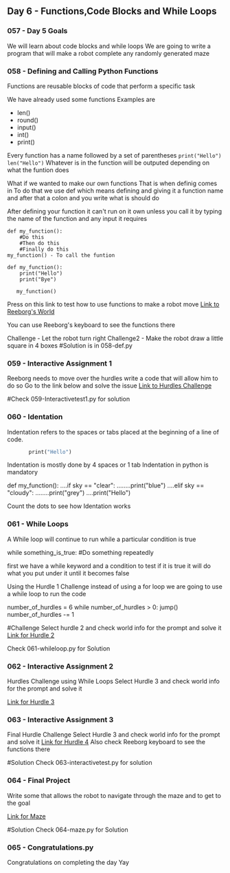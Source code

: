## Day 6 - Functions,Code Blocks and While Loops

### 057 - Day 5 Goals
We will learn about code blocks and while loops
We are going to write a program that will make a robot complete any randomly generated maze

### 058 - Defining and Calling Python Functions
Functions are reusable blocks of code that perform a specific task

We have already used some functions
Examples are
- len()
- round()
- input()
- int()
- print()

Every function has a name followed by a set of parentheses
`print("Hello")`
`len("Hello")`
Whatever is in the function will be outputed depending on what the funtion does

What if we wanted to make our own functions
That is when definig comes in
To do that we use def which means defining and giving it a function name and after that a colon and you write what is should do

After defining your function it can't run on it own unless you call it by typing the name of the function and any input it requires

```
def my_function():
    #Do this
    #Then do this
    #Finally do this
my_function() - To call the funtion
```

```
def my_function():
    print("Hello")
    print("Bye")

   my_function()
```
Press on this link to test how to use functions to make a robot move
[Link to Reeborg's World](https://reeborg.ca/reeborg.html?lang=en&mode=python&menu=worlds%2Fmenus%2Freeborg_intro_en.json&name=Alone&url=worlds%2Ftutorial_en%2Falone.json)

You can use Reeborg's keyboard to see the functions there

Challenge - Let the robot turn right
Challenge2 - Make the robot draw a little square in 4 boxes
#Solution is in 058-def.py

### 059 - Interactive Assignment 1
Reeborg needs to move over the hurdles write a code that will allow him to do so
Go to the link below and solve the issue
[Link to Hurdles Challenge](https://reeborg.ca/reeborg.html?lang=en&mode=python&menu=worlds%2Fmenus%2Freeborg_intro_en.json&name=Hurdle%201&url=worlds%2Ftutorial_en%2Fhurdle1.json)

#Check 059-Interactivetest1.py for solution

### 060 - Identation
Indentation refers to the spaces or tabs placed at the beginning of a line of code.

```def my_function():
       print("Hello")
```
Indentation is mostly done by 4 spaces or 1 tab
Indentation in python is mandatory

def my_function():
....if sky == "clear":
........print("blue")
....elif sky == "cloudy":
........print("grey")
....print("Hello")

Count the dots to see how Identation works


### 061 - While Loops
A While loop will continue to run while a particular condition is true

while something_is_true:
    #Do something repeatedly

first we have a while keyword and a condition to test
if it is true it will do what you put under it until it becomes false

Using the Hurdle 1 Challenge
instead of using a for loop we are going to use a while loop to run the code

number_of_hurdles = 6
while number_of_hurdles > 0:
    jump()
    number_of_hurdles -= 1

#Challenge
Select hurdle 2 and check world info for the prompt and solve it
[Link for Hurdle 2](https://reeborg.ca/reeborg.html?lang=en&mode=python&menu=worlds%2Fmenus%2Freeborg_intro_en.json&name=Hurdle%202&url=worlds%2Ftutorial_en%2Fhurdle2.json)

Check 061-whileloop.py for Solution

### 062 - Interactive Assignment 2
Hurdles Challenge using While Loops
Select Hurdle 3 and check world info for the prompt and solve it

[Link for Hurdle 3](https://reeborg.ca/reeborg.html?lang=en&mode=python&menu=worlds%2Fmenus%2Freeborg_intro_en.json&name=Hurdle%203&url=worlds%2Ftutorial_en%2Fhurdle3.json)

### 063 - Interactive Assignment 3
Final Hurdle Challenge
Select Hurdle 3 and check world info for the prompt and solve it
[Link for Hurdle 4](https://reeborg.ca/reeborg.html?lang=en&mode=python&menu=worlds%2Fmenus%2Freeborg_intro_en.json&name=Hurdle%204&url=worlds%2Ftutorial_en%2Fhurdle4.json)
Also check Reeborg keyboard to see the functions there

#Solution
Check 063-interactivetest.py for solution

### 064 - Final Project
Write some that allows the robot to navigate through the maze and to get to the goal

[Link for Maze](https://reeborg.ca/reeborg.html?lang=en&mode=python&menu=worlds%2Fmenus%2Freeborg_intro_en.json&name=Maze&url=worlds%2Ftutorial_en%2Fmaze1.json)

#Solution
Check 064-maze.py for Solution

### 065 - Congratulations.py
Congratulations on completing the day
Yay
